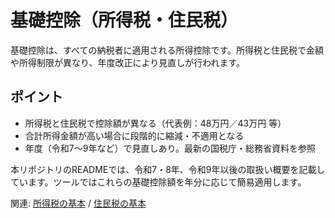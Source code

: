 # 基礎控除（所得税・住民税）

基礎控除は、すべての納税者に適用される所得控除です。所得税と住民税で金額や所得制限が異なり、年度改正により見直しが行われます。

## ポイント
- 所得税と住民税で控除額が異なる（代表例：48万円／43万円 等）
- 合計所得金額が高い場合に段階的に縮減・不適用となる
- 年度（令和7〜9年など）で見直しあり。最新の国税庁・総務省資料を参照

本リポジトリのREADMEでは、令和7・8年、令和9年以後の取扱い概要を記載しています。ツールではこれらの基礎控除額を年分に応じて簡易適用します。

関連: [所得税の基本](所得税の基本.md) / [住民税の基本](住民税の基本.md)

